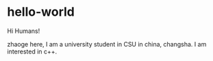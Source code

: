 # hello-world

Hi Humans!

zhaoge here, I am a university student in CSU in china, changsha.
I am interested in c++.
